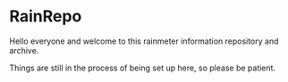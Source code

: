 # RainRepo
Hello everyone and welcome to this rainmeter information repository and archive.

Things are still in the process of being set up here, so please be patient. 
